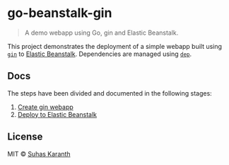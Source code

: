 # go-beanstalk-gin

> A demo webapp using Go, gin and Elastic Beanstalk.

This project demonstrates the deployment of a simple webapp built using
[`gin`][gin] to [Elastic Beanstalk][elastic-beanstalk]. Dependencies are
managed using [`dep`][dep].

## Docs

The steps have been divided and documented in the following stages:

1. [Create gin webapp](docs/create-gin-webapp.md)
1. [Deploy to Elastic Beanstalk](docs/deploy-to-elastic-beanstalk.md)

## License

MIT © [Suhas Karanth][sudo-suhas]

[gin]: https://github.com/gin-gonic/gin
[elastic-beanstalk]: https://aws.amazon.com/documentation/elastic-beanstalk/
[dep]: https://github.com/golang/dep
[sudo-suhas]: https://github.com/sudo-suhas
